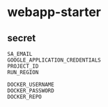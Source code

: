 # webapp-starter

## secret

    SA_EMAIL
    GOOGLE_APPLICATION_CREDENTIALS
    PROJECT_ID
    RUN_REGION
    
    DOCKER_USERNAME
    DOCKER_PASSWORD
    DOCKER_REPO
